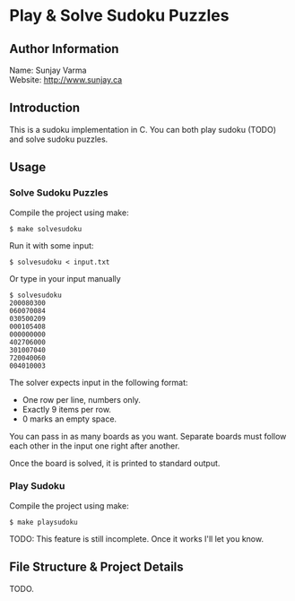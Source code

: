 Play & Solve Sudoku Puzzles
===========================

Author Information
------------------
Name: Sunjay Varma<br>
Website: http://www.sunjay.ca

Introduction
------------
This is a sudoku implementation in C. You can both play sudoku (TODO) and
solve sudoku puzzles.

Usage
-----
### Solve Sudoku Puzzles ###
Compile the project using make:

    $ make solvesudoku

Run it with some input:

    $ solvesudoku < input.txt

Or type in your input manually

    $ solvesudoku
    200080300
    060070084
    030500209
    000105408
    000000000
    402706000
    301007040
    720040060
    004010003

The solver expects input in the following format:

* One row per line, numbers only.
* Exactly 9 items per row.
* 0 marks an empty space.

You can pass in as many boards as you want. Separate boards must follow 
each other in the input one right after another.

Once the board is solved, it is printed to standard output.

### Play Sudoku ###
Compile the project using make:

    $ make playsudoku

TODO: This feature is still incomplete. Once it works I'll let you know.

File Structure & Project Details
--------------------------------

TODO.